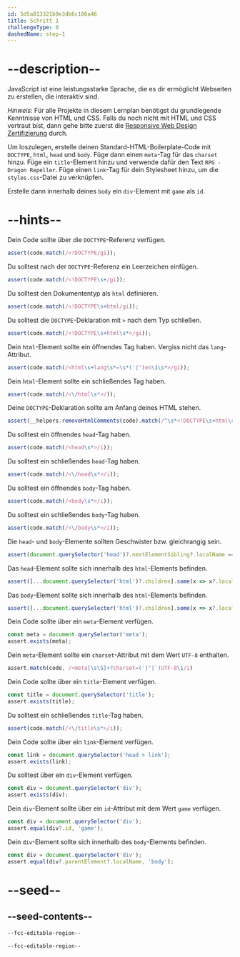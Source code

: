 ```yaml
---
id: 5d5a813321b9e3db6c106a46
title: Schritt 1
challengeType: 0
dashedName: step-1
---
```


# --description--

JavaScript ist eine leistungsstarke Sprache, die es dir ermöglicht Webseiten zu erstellen, die interaktiv sind.

*Hinweis*: Für alle Projekte in diesem Lernplan benötigst du grundlegende Kenntnisse von HTML und CSS. Falls du noch nicht mit HTML und CSS vertraut bist, dann gehe bitte zuerst die [Responsive Web Design Zertifizierung](https://www.freecodecamp.org/learn/2022/responsive-web-design/) durch.

Um loszulegen, erstelle deinen Standard-HTML-Boilerplate-Code mit `DOCTYPE`, `html`, `head` und `body`. Füge dann einen `meta`-Tag für das `charset` hinzu. Füge ein `title`-Element hinzu und verwende dafür den Text `RPG - Dragon Repeller`. Füge einen `link`-Tag für dein Stylesheet hinzu, um die `styles.css`-Datei zu verknüpfen.

Erstelle dann innerhalb deines `body` ein `div`-Element mit `game` als `id`.

# --hints--

Dein Code sollte über die `DOCTYPE`-Referenz verfügen.

```js
assert(code.match(/<!DOCTYPE/gi));
```

Du solltest nach der `DOCTYPE`-Referenz ein Leerzeichen einfügen.

```js
assert(code.match(/<!DOCTYPE\s+/gi));
```

Du solltest den Dokumententyp als `html` definieren.

```js
assert(code.match(/<!DOCTYPE\s+html/gi));
```

Du solltest die `DOCTYPE`-Deklaration mit `>` nach dem Typ schließen.

```js
assert(code.match(/<!DOCTYPE\s+html\s*>/gi));
```

Dein `html`-Element sollte ein öffnendes Tag haben. Vergiss nicht das `lang`-Attribut.

```js
assert(code.match(/<html\s+lang\s*=\s*('|")en\1\s*>/gi));
```

Dein `html`-Element sollte ein schließendes Tag haben.

```js
assert(code.match(/<\/html\s*>/));
```

Deine `DOCTYPE`-Deklaration sollte am Anfang deines HTML stehen.

```js
assert(__helpers.removeHtmlComments(code).match(/^\s*<!DOCTYPE\s+html\s*>/i));
```

Du solltest ein öffnendes `head`-Tag haben.

```js
assert(code.match(/<head\s*>/i));
```

Du solltest ein schließendes `head`-Tag haben.

```js
assert(code.match(/<\/head\s*>/i));
```

Du solltest ein öffnendes `body`-Tag haben.

```js
assert(code.match(/<body\s*>/i));
```

Du solltest ein schließendes `body`-Tag haben.

```js
assert(code.match(/<\/body\s*>/i));
```

Die `head`- und `body`-Elemente sollten Geschwister bzw. gleichrangig sein.

```js
assert(document.querySelector('head')?.nextElementSibling?.localName === 'body');
```

Das `head`-Element sollte sich innerhalb des `html`-Elements befinden.

```js
assert([...document.querySelector('html')?.children].some(x => x?.localName === 'head'));
```

Das `body`-Element sollte sich innerhalb des `html`-Elements befinden.

```js
assert([...document.querySelector('html')?.children].some(x => x?.localName === 'body'));
```

Dein Code sollte über ein `meta`-Element verfügen.

```js
const meta = document.querySelector('meta');
assert.exists(meta);
```

Dein `meta`-Element sollte ein `charset`-Attribut mit dem Wert `UTF-8` enthalten.

```js
assert.match(code, /<meta[\s\S]+?charset=('|"|`)UTF-8\1/i)
```

Dein Code sollte über ein `title`-Element verfügen.

```js
const title = document.querySelector('title');
assert.exists(title);
```

Du solltest ein schließendes `title`-Tag haben.

```js
assert(code.match(/<\/title\s*>/i));
```

Dein Code sollte über ein `link`-Element verfügen.

```js
const link = document.querySelector('head > link');
assert.exists(link);
```

Du solltest über ein `div`-Element verfügen.

```js
const div = document.querySelector('div');
assert.exists(div);
```

Dein `div`-Element sollte über ein `id`-Attribut mit dem Wert `game` verfügen.

```js
const div = document.querySelector('div');
assert.equal(div?.id, 'game');
```

Dein `div`-Element sollte sich innerhalb des `body`-Elements befinden.

```js
const div = document.querySelector('div');
assert.equal(div?.parentElement?.localName, 'body');
```

# --seed--

## --seed-contents--

```html
--fcc-editable-region--

--fcc-editable-region--
```
